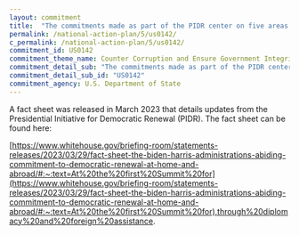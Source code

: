```yaml
---
layout: commitment
title:  "The commitments made as part of the PIDR center on five areas of work crucial to the functioning of transparent, accountable governance: (1) supporting free and independent media, (2) fighting corruption, (3) bolstering democratic reforms, (4) ad- vancing technology for democracy, and (5) defending free and fair elections and political processes."
permalink: /national-action-plan/5/us0142/
c_permalink: /national-action-plan/5/us0142/
commitment_id: US0142
commitment_theme_name: Counter Corruption and Ensure Government Integrity and Accountability to the Public
commitment_detail_sub: "The commitments made as part of the PIDR center on five areas of work crucial to the functioning of transparent, accountable governance: (1) supporting free and independent media, (2) fighting corruption, (3) bolstering democratic reforms, (4) ad- vancing technology for democracy, and (5) defending free and fair elections and political processes."
commitment_detail_sub_id: "US0142"
commitment_agency: U.S. Department of State
---
```


A fact sheet was released in March 2023 that details updates from the Presidential Initiative for Democratic Renewal (PIDR). The fact sheet can be found here:

[https://www.whitehouse.gov/briefing-room/statements-releases/2023/03/29/fact-sheet-the-biden-harris-administrations-abiding-commitment-to-democratic-renewal-at-home-and-abroad/#:~:text=At%20the%20first%20Summit%20for](https://www.whitehouse.gov/briefing-room/statements-releases/2023/03/29/fact-sheet-the-biden-harris-administrations-abiding-commitment-to-democratic-renewal-at-home-and-abroad/#:~:text=At%20the%20first%20Summit%20for),through%20diplomacy%20and%20foreign%20assistance.